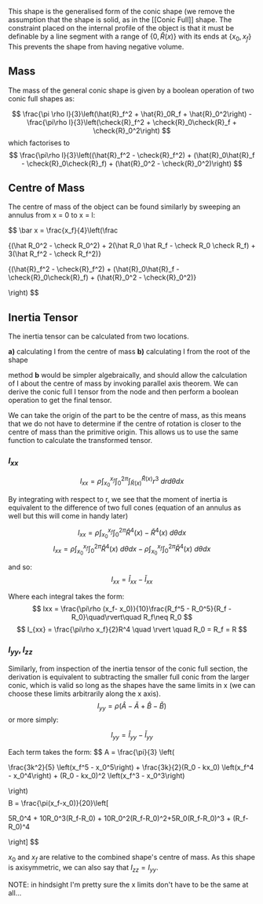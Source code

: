 This shape is the generalised form of the conic shape (we remove the assumption that the shape is solid, as in the [[Conic Full]] shape. The constraint placed on the internal profile of the object is that it must be definable by a line segment with a range of {$0, \check R(x)$} with its ends at {$x_0, x_f$} This prevents the shape from having negative volume. 

## Mass
The mass of the general conic shape is given by a boolean operation of two conic full shapes as:

$$
	\frac{\pi \rho l}{3}\left(\hat{R}_f^2 + \hat{R}_0R_f + \hat{R}_0^2\right) 
	- \frac{\pi\rho l}{3}\left(\check{R}_f^2 + \check{R}_0\check{R}_f + \check{R}_0^2\right)
$$
which factorises to
$$
\frac{\pi\rho l}{3}\left((\hat{R}_f^2 - \check{R}_f^2) + (\hat{R}_0\hat{R}_f - \check{R}_0\check{R}_f) + (\hat{R}_0^2 - \check{R}_0^2)\right)
$$
## Centre of Mass

The centre of mass of the object can be found similarly by sweeping an annulus from x = 0 to x = l:

$$
\bar x = \frac{x_f}{4}\left(\frac

{(\hat R_0^2 - \check R_0^2) + 2(\hat R_0 \hat R_f - \check R_0 \check R_f) + 3(\hat R_f^2 - \check R_f^2)}

{(\hat{R}_f^2 - \check{R}_f^2) + (\hat{R}_0\hat{R}_f - \check{R}_0\check{R}_f) + (\hat{R}_0^2 - \check{R}_0^2)}

\right)
$$
## Inertia Tensor

The inertia tensor can be calculated from two locations.

**a)** calculating I from the centre of mass
**b)** calculating I from the root of the shape

method **b** would be simpler algebraically, and should allow the calculation of I about the centre of mass by invoking parallel axis theorem. We can derive the conic full I tensor from the node and then perform a boolean operation to get the final tensor.

We can take the origin of the part to be the centre of mass, as this means that we do not have to determine if the centre of rotation is closer to the centre of mass than the primitive origin. This allows us to use the same function to calculate the transformed tensor.

### $I_{xx}$
$$
I_{xx} = \rho \int_{x_0}^{x_f} \int_{0}^{2\pi} \int_{\check R(x)}^{\hat R(x)} r^3 \ dr d\theta dx
$$

By integrating with respect to r, we see that the moment of inertia is equivalent to the difference of two full cones (equation of an annulus as well but this will come in handy later)

$$
I_{xx} = \rho \int_{x_0}^{x_f} \int_{0}^{2\pi} \hat R^4(x) - \check R^4(x) \ d\theta dx
$$
$$
I_{xx} = \rho \int_{x_0}^{x_f} \int_{0}^{2\pi} \hat R^4(x) \ d\theta dx - \rho \int_{x_0}^{x_f} \int_{0}^{2\pi} \check R^4(x) \ d\theta dx
$$

and so:
$$
I_{xx} = \hat I_{xx} - \check I_{xx}
$$


Where each integral takes the form:
$$
Ixx = \frac{\pi\rho (x_f- x_0)}{10}\frac{R_f^5 - R_0^5}{R_f - R_0}\quad\rvert\quad R_f\neq R_0
$$ $$
	I_{xx} = \frac{\pi\rho x_f}{2}R^4 \quad \rvert \quad R_0 = R_f = R
$$
### $I_{yy}, I_{zz}$

Similarly, from inspection of the inertia tensor of the conic full section, the derivation is equivalent to subtracting the smaller full conic from the larger conic, which is valid so long as the shapes have the same limits in x (we can choose these limits arbitrarily along the x axis). 
 $$I_{yy} = \rho(\hat A - \check A + \hat B - \check B)$$
or more simply:

$$
I_{yy} = \hat I_{yy} - \check I_{yy}
$$

Each term takes the form:
$$
A = \frac{\pi}{3} \left(

\frac{3k^2}{5}    \left(x_f^5 - x_0^5\right)
+
\frac{3k}{2}(R_0 - kx_0)    \left(x_f^4 - x_0^4\right)
+
(R_0 - kx_0)^2    \left(x_f^3 - x_0^3\right)

\right)
$$
$$
B = \frac{\pi(x_f-x_0)}{20}\left[

5R_0^4 + 10R_0^3(R_f-R_0) + 10R_0^2(R_f-R_0)^2+5R_0(R_f-R_0)^3 + (R_f-R_0)^4

\right]
$$

$x_0$ and $x_f$ are relative to the combined shape's centre of mass. As this shape is axisymmetric, we can also say that $I_{zz} = I_{yy}$.

NOTE: in hindsight I'm pretty sure the x limits don't have to be the same at all...
